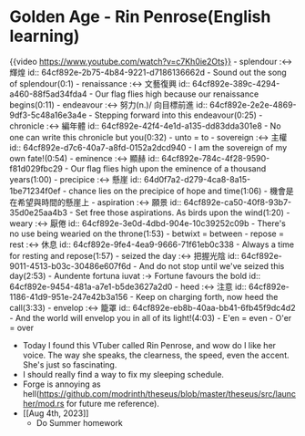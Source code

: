 # Golden Age - Rin Penrose(English learning)
{{video https://www.youtube.com/watch?v=c7Kh0ie2Ots}}
	- splendour :<-> 輝煌
	  id:: 64cf892e-2b75-4b84-9221-d7186136662d
		- Sound out the song of splendour(0:1)
	- renaissance :<-> 文藝復興
	  id:: 64cf892e-389c-4294-a460-88f5ad34fda4
		- Our flag flies high because our renaissance begins(0:11)
	- endeavour :<-> 努力(n.)/ 向目標前進
	  id:: 64cf892e-2e2e-4869-9df3-5c48a16e3a4e
		- Stepping forward into this endeavour(0:25)
	- chronicle :<-> 編年體
	  id:: 64cf892e-42f4-4e1d-a135-dd83dda301e8
		- No one can write this chronicle but you(0:32)
	- unto = to
	- sovereign :<-> 主權
	  id:: 64cf892e-d7c6-40a7-a8fd-0152a2dcd940
		- I am the sovereign of my own fate!(0:54)
	- eminence :<-> 顯赫
	  id:: 64cf892e-784c-4f28-9590-f81d029fbc29
		- Our flag flies high upon the eminence of a thousand years(1:00)
	- precipice :<-> 懸崖
	  id:: 64d0f7a2-d279-4ca8-8a15-1be71234f0ef
		- chance lies on the precipice of hope and time(1:06)
			- 機會是在希望與時間的懸崖上
	- aspiration :<-> 願景
	  id:: 64cf892e-ca50-40f8-93b7-35d0e25aa4b3
		- Set free those aspirations. As birds upon the wind(1:20)
	- weary :<-> 厭倦
	  id:: 64cf892e-3e0d-4dbd-904e-10c39252c09b
		- There's no use being wearied on the throne(1:53)
	- betwixt = between
	- repose = rest :<-> 休息
	  id:: 64cf892e-9fe4-4ea9-9666-71f61eb0c338
		- Always a time for resting and repose(1:57)
	- seized the day :<-> 把握光陰
	  id:: 64cf892e-9011-4513-b03c-30486e607f6d
		- And do not stop until we've seized this day(2:53)
	- Aundente fortuna iuvat :-> Fortune favours the bold
	  id:: 64cf892e-9454-481a-a7e1-b5de3627a2d0
	- heed :<-> 注意
	  id:: 64cf892e-1186-41d9-951e-247e42b3a156
		- Keep on charging forth, now heed the call(3:33)
	- envelop :<-> 籠罩
	  id:: 64cf892e-eb8b-40aa-bb41-6fb45f9dc4d2
		- And the world will envelop you in all of its light!(4:03)
	- E'en = even
	- O'er = over
- Today I found this VTuber called Rin Penrose, and wow do I like her voice. The way she speaks, the clearness, the speed, even the accent. She's just so fascinating.
- I should really find a way to fix my sleeping schedule.
- Forge is annoying as hell(https://github.com/modrinth/theseus/blob/master/theseus/src/launcher/mod.rs for future me reference).
- [[Aug 4th, 2023]]
	- Do Summer homework